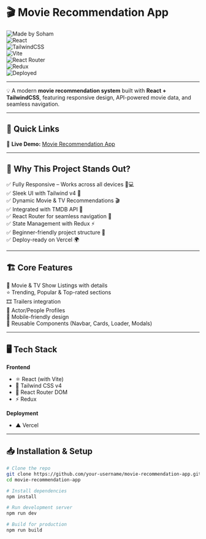 # 🎬 Movie Recommendation App  

![Made by Soham](https://img.shields.io/badge/Made%20by-Soham-blueviolet?style=for-the-badge&logo=github)  
![React](https://img.shields.io/badge/React-18-blue?style=for-the-badge&logo=react)  
![TailwindCSS](https://img.shields.io/badge/TailwindCSS-v4-06B6D4?style=for-the-badge&logo=tailwindcss)  
![Vite](https://img.shields.io/badge/Vite-Build-FB923C?style=for-the-badge&logo=vite)  
![React Router](https://img.shields.io/badge/React_Router-Navigation-CA4245?style=for-the-badge&logo=reactrouter)  
![Redux](https://img.shields.io/badge/Redux-State_Management-764ABC?style=for-the-badge&logo=redux)  
![Deployed](https://img.shields.io/badge/Deployed-Vercel-black?style=for-the-badge&logo=vercel)  

---

💡 A modern **movie recommendation system** built with **React + TailwindCSS**, featuring responsive design, API-powered movie data, and seamless navigation.  

---

## 🚀 Quick Links  
🔗 **Live Demo:** [Movie Recommendation App](https://movie-recommendation-app-hq7p.vercel.app/)  

---

## 🌟 Why This Project Stands Out?  
✅ Fully Responsive – Works across all devices 📱💻  
✅ Sleek UI with Tailwind v4 🎨  
✅ Dynamic Movie & TV Recommendations 🎬  
✅ Integrated with TMDB API 🍿  
✅ React Router for seamless navigation 🧭  
✅ State Management with Redux ⚡  
✅ Beginner-friendly project structure 🚀  
✅ Deploy-ready on Vercel 🌍  

---

## 🏗️ Core Features  
🎥 Movie & TV Show Listings with details  
⭐ Trending, Popular & Top-rated sections  
🎞️ Trailers integration  
👥 Actor/People Profiles  
📱 Mobile-friendly design  
🧩 Reusable Components (Navbar, Cards, Loader, Modals)  

---

## 🖥️ Tech Stack  

**Frontend**  
- ⚛️ React (with Vite)  
- 🎨 Tailwind CSS v4  
- 🔗 React Router DOM  
- ⚡ Redux  

**Deployment**  
- ▲ Vercel  

---

## 📥 Installation & Setup  

```bash
# Clone the repo
git clone https://github.com/your-username/movie-recommendation-app.git
cd movie-recommendation-app

# Install dependencies
npm install

# Run development server
npm run dev

# Build for production
npm run build
